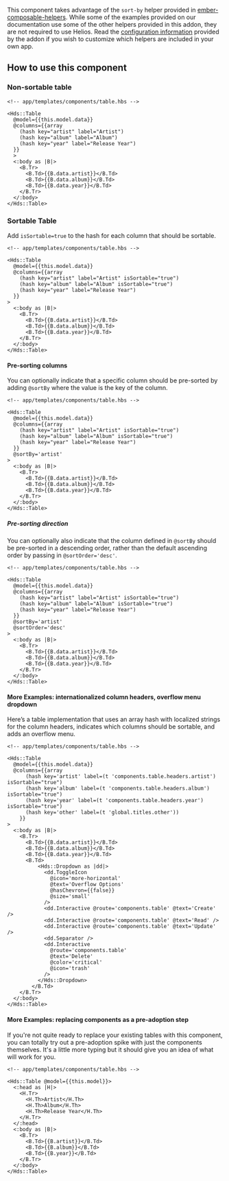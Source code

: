 This component takes advantage of the `sort-by` helper provided in [ember-composable-helpers](https://github.com/DockYard/ember-composable-helpers). While some of the examples provided on our documentation use some of the other helpers provided in this addon, they are not required to use Helios. Read the [configuration information](https://github.com/DockYard/ember-composable-helpers#configuration) provided by the addon if you wish to customize which helpers are included in your own app.

## How to use this component

### Non-sortable table

```handlebars{data-execute=false}
<!-- app/templates/components/table.hbs -->

<Hds::Table 
  @model={{this.model.data}}
  @columns={{array
    (hash key="artist" label="Artist")
    (hash key="album" label="Album")
    (hash key="year" label="Release Year")
  }}
  >
  <:body as |B|>
    <B.Tr>
      <B.Td>{{B.data.artist}}</B.Td>
      <B.Td>{{B.data.album}}</B.Td>
      <B.Td>{{B.data.year}}</B.Td>
    </B.Tr>
  </:body>
</Hds::Table>
```

### Sortable Table

Add `isSortable=true` to the hash for each column that should be sortable.

```handlebars{data-execute=false}
<!-- app/templates/components/table.hbs -->

<Hds::Table
  @model={{this.model.data}}
  @columns={{array
    (hash key="artist" label="Artist" isSortable="true")
    (hash key="album" label="Album" isSortable="true")
    (hash key="year" label="Release Year")
  }}
>
  <:body as |B|>
    <B.Tr>
      <B.Td>{{B.data.artist}}</B.Td>
      <B.Td>{{B.data.album}}</B.Td>
      <B.Td>{{B.data.year}}</B.Td>
    </B.Tr>
  </:body>
</Hds::Table>
```

#### Pre-sorting columns

You can optionally indicate that a specific column should be pre-sorted by adding `@sortBy` where the value is the key of the column.

```handlebars{data-execute=false}
<!-- app/templates/components/table.hbs -->

<Hds::Table
  @model={{this.model.data}}
  @columns={{array
    (hash key="artist" label="Artist" isSortable="true")
    (hash key="album" label="Album" isSortable="true")
    (hash key="year" label="Release Year")
  }}
  @sortBy='artist'
>
  <:body as |B|>
    <B.Tr>
      <B.Td>{{B.data.artist}}</B.Td>
      <B.Td>{{B.data.album}}</B.Td>
      <B.Td>{{B.data.year}}</B.Td>
    </B.Tr>
  </:body>
</Hds::Table>
```

##### Pre-sorting direction

You can optionally also indicate that the column defined in `@sortBy` should be pre-sorted in a descending order, rather than the default ascending order by passing in `@sortOrder='desc'`.

```handlebars{data-execute=false}
<!-- app/templates/components/table.hbs -->

<Hds::Table
  @model={{this.model.data}}
  @columns={{array
    (hash key="artist" label="Artist" isSortable="true")
    (hash key="album" label="Album" isSortable="true")
    (hash key="year" label="Release Year")
  }}
  @sortBy='artist'
  @sortOrder='desc'
>
  <:body as |B|>
    <B.Tr>
      <B.Td>{{B.data.artist}}</B.Td>
      <B.Td>{{B.data.album}}</B.Td>
      <B.Td>{{B.data.year}}</B.Td>
    </B.Tr>
  </:body>
</Hds::Table>
```

#### More Examples: internationalized column headers, overflow menu dropdown

Here’s a table implementation that uses an array hash with localized strings for the column headers, indicates which columns should be sortable, and adds an overflow menu.

```handlebars{data-execute=false}
<!-- app/templates/components/table.hbs -->

<Hds::Table
  @model={{this.model.data}}
  @columns={{array
      (hash key='artist' label=(t 'components.table.headers.artist') isSortable="true")
      (hash key='album' label=(t 'components.table.headers.album') isSortable="true")
      (hash key='year' label=(t 'components.table.headers.year') isSortable="true")
      (hash key='other' label=(t 'global.titles.other'))
    }}
>
  <:body as |B|>
    <B.Tr>
      <B.Td>{{B.data.artist}}</B.Td>
      <B.Td>{{B.data.album}}</B.Td>
      <B.Td>{{B.data.year}}</B.Td>
      <B.Td>
          <Hds::Dropdown as |dd|>
            <dd.ToggleIcon
              @icon='more-horizontal'
              @text='Overflow Options'
              @hasChevron={{false}}
              @size='small'
            />
            <dd.Interactive @route='components.table' @text='Create' />
            <dd.Interactive @route='components.table' @text='Read' />
            <dd.Interactive @route='components.table' @text='Update' />
            <dd.Separator />
            <dd.Interactive
              @route='components.table'
              @text='Delete'
              @color='critical'
              @icon='trash'
            />
          </Hds::Dropdown>
        </B.Td>
    </B.Tr>
  </:body>
</Hds::Table>
```

#### More Examples: replacing components as a pre-adoption step

If you're not quite ready to replace your existing tables with this component, you can totally try out a pre-adoption spike with just the components themselves. It's a little more typing but it should give you an idea of what will work for you.

```handlebars{data-execute=false}
<!-- app/templates/components/table.hbs -->

<Hds::Table @model={{this.model}}>
  <:head as |H|>
    <H.Tr>
      <H.Th>Artist</H.Th>
      <H.Th>Album</H.Th>
      <H.Th>Release Year</H.Th>
    </H.Tr>
  </:head>
  <:body as |B|>
    <B.Tr>
      <B.Td>{{B.artist}}</B.Td>
      <B.Td>{{B.album}}</B.Td>
      <B.Td>{{B.year}}</B.Td>
    </B.Tr>
  </:body>
</Hds::Table>
```
